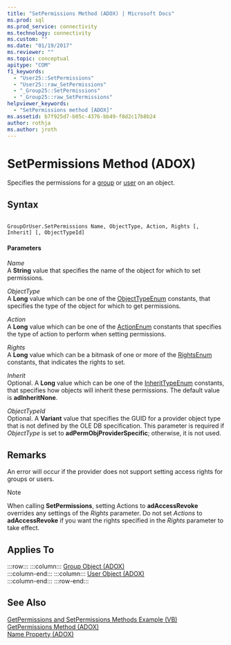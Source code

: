 ```yaml
---
title: "SetPermissions Method (ADOX) | Microsoft Docs"
ms.prod: sql
ms.prod_service: connectivity
ms.technology: connectivity
ms.custom: ""
ms.date: "01/19/2017"
ms.reviewer: ""
ms.topic: conceptual
apitype: "COM"
f1_keywords: 
  - "User25::SetPermissions"
  - "User25::raw_SetPermissions"
  - "_Group25::SetPermissions"
  - "_Group25::raw_SetPermissions"
helpviewer_keywords: 
  - "SetPermissions method [ADOX]"
ms.assetid: b7f925d7-b05c-4376-bb49-f8d2c17b8b24
author: rothja
ms.author: jroth
---
```

# SetPermissions Method (ADOX)
Specifies the permissions for a [group](../../../ado/reference/adox-api/group-object-adox.md) or [user](../../../ado/reference/adox-api/user-object-adox.md) on an object.  
  
## Syntax  
  
```  
  
GroupOrUser.SetPermissions Name, ObjectType, Action, Rights [, Inherit] [, ObjectTypeId]  
```  
  
#### Parameters  
 *Name*  
 A **String** value that specifies the name of the object for which to set permissions.  
  
 *ObjectType*  
 A **Long** value which can be one of the [ObjectTypeEnum](../../../ado/reference/adox-api/objecttypeenum.md) constants, that specifies the type of the object for which to get permissions.  
  
 *Action*  
 A **Long** value which can be one of the [ActionEnum](../../../ado/reference/adox-api/actionenum.md) constants that specifies the type of action to perform when setting permissions.  
  
 *Rights*  
 A **Long** value which can be a bitmask of one or more of the [RightsEnum](../../../ado/reference/adox-api/rightsenum.md) constants, that indicates the rights to set.  
  
 *Inherit*  
 Optional. A **Long** value which can be one of the [InheritTypeEnum](../../../ado/reference/adox-api/inherittypeenum.md) constants, that specifies how objects will inherit these permissions. The default value is **adInheritNone**.  
  
 *ObjectTypeId*  
 Optional. A **Variant** value that specifies the GUID for a provider object type that is not defined by the OLE DB specification. This parameter is required if *ObjectType* is set to **adPermObjProviderSpecific**; otherwise, it is not used.  
  
## Remarks  
 An error will occur if the provider does not support setting access rights for groups or users.  
  
> [!NOTE]
>  When calling **SetPermissions**, setting Actions to **adAccessRevoke** overrides any settings of the *Rights* parameter. Do not set *Actions* to **adAccessRevoke** if you want the rights specified in the *Rights* parameter to take effect.  
  
## Applies To  

:::row:::
    :::column:::
        [Group Object (ADOX)](../../../ado/reference/adox-api/group-object-adox.md)  
    :::column-end:::
    :::column:::
        [User Object (ADOX)](../../../ado/reference/adox-api/user-object-adox.md)  
    :::column-end:::
:::row-end:::

## See Also  
 [GetPermissions and SetPermissions Methods Example (VB)](../../../ado/reference/adox-api/getpermissions-and-setpermissions-methods-example-vb.md)   
 [GetPermissions Method (ADOX)](../../../ado/reference/adox-api/getpermissions-method-adox.md)   
 [Name Property (ADOX)](../../../ado/reference/adox-api/name-property-adox.md)
